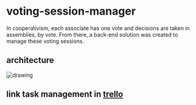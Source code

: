 # voting-session-manager
In cooperativism, each associate has one vote and decisions are taken in assemblies, by vote. From there, a back-end solution was created to manage these voting sessions.

## architecture
![drawing](https://miro.com/app/board/uXjVMMnucvU=/?moveToWidget=3458764553626419785&cot=14)

## link task management in [trello](https://trello.com/invite/b/RheCnLBH/ATTI6681be70a40012cb29f7439d5ec50a14AD257604/voting-session-manager)
